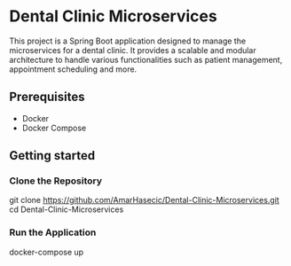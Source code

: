 # Dental Clinic Microservices

This project is a Spring Boot application designed to manage the microservices for a dental clinic. It provides a scalable and modular architecture to handle various functionalities such as patient management, appointment scheduling and more.

## Prerequisites

- Docker
- Docker Compose

## Getting started

### Clone the Repository

git clone https://github.com/AmarHasecic/Dental-Clinic-Microservices.git
cd Dental-Clinic-Microservices

### Run the Application

docker-compose up
